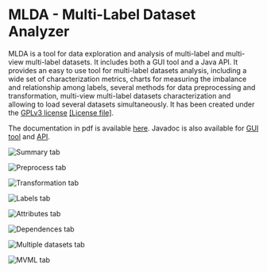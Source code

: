 # MLDA - Multi-Label Dataset Analyzer

MLDA is a tool for data exploration and analysis of multi-label and multi-view multi-label datasets. It includes both a GUI tool and a Java API.
It provides an easy to use tool for multi-label datasets analysis, including a wide set of characterization metrics, charts for measuring the imbalance and relationship among labels, several methods for data preprocessing and transformation, multi-view multi-label datasets characterization and allowing to load several datasets simultaneously.
It has been created under the [GPLv3 license](https://www.gnu.org/licenses/gpl-3.0.en.html) [\[License file\]](https://github.com/i02momuj/MLDA/blob/master/LICENSE).

The documentation in pdf is available [here](https://github.com/i02momuj/MLDA/tree/master/doc).
Javadoc is also available for [GUI tool](https://github.com/i02momuj/MLDA/tree/master/MLDA%20GUI/javadoc) and [API](https://github.com/i02momuj/MLDA/tree/master/API/MLDA_API/javadoc).

![Summary tab](http://www.uco.es/~i02momuj/img/MLDA_summary.png "Summary tab")

![Preprocess tab](http://www.uco.es/~i02momuj/img/MLDA_preprocess.png "Preprocess tab")

![Transformation tab](http://www.uco.es/~i02momuj/img/MLDA_transformation.png "Transformation tab")

![Labels tab](http://www.uco.es/~i02momuj/img/MLDA_labels.png "Labels tab")

![Attributes tab](http://www.uco.es/~i02momuj/img/MLDA_attributes.png "Attributes tab")

![Dependences tab](http://www.uco.es/~i02momuj/img/MLDA_dependences.png "Dependences tab")

![Multiple datasets tab](http://www.uco.es/~i02momuj/img/MLDA_multiple.png "Multiple datasets tab")

![MVML tab](http://www.uco.es/~i02momuj/img/MLDA_mvml.png "MVML tab")
